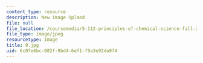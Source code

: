 ```yaml
---
content_type: resource
description: New image Uplaod
file: null
file_location: /coursemedia/5-112-principles-of-chemical-science-fall-2005/6c07e6bc082f9bd46ef1f9a3e92da974_9.jpg
file_type: image/jpeg
resourcetype: Image
title: 9.jpg
uid: 6c07e6bc-082f-9bd4-6ef1-f9a3e92da974
---
```

